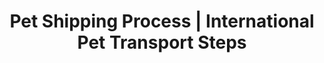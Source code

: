 ---
title: "Pet Shipping Process | International Pet Transport Steps"
layout: "how-it-works"
keywords:
 - Pet Relocation Process
 - Step-by-Step Pet Shipping
 - Moving Pets Internationally
 - Pet Travel Procedures
 - Transporting Pets Worldwide
draft: false

how_it_works_video:
  enable: true
  subtitle: 
  title: "How it works"
  description: "International pet relocation made easy. <br> Here's how:"
  video_url: "https://player.vimeo.com/video/728654434?h=43e7129b79&amp;badge=0&amp;autopause=0&amp;player_id=0&amp;app_id=58479"
  video_thumbnail: "images/video-popup.jpg"


# how_it_works
how_it_works:   
  enable: true
  block:
  - subtitle: "Who are we?"
    title: "Nice to meet you! &#128075;"
    description: "Thanks for considering Pets to Home for your pet's international transportation. As pet owners, we get it - you want the best for your furry friend. That's why we're proud to offer comfy, safe, stress-free transport. We're certified under IATA's Live Animals Regulations and a member of the International Pet and Animal Transportation Association, so you can rest assured your pet is in good hands. We take care of everything, so you can relax and focus on your new adventure!"
    image: "images/meetyou.png"

  - subtitle: "What we do"
    title: "We can lend you a helping paw! &#128062;"
    description: "We got you (and your globetrotter friend) covered. From the comfortable pick-up at your home to the delivery to their new destination, everything will be under our care. Our highly trained and committed team will provide a personalized and high-quality service. Contact us today for a free quote and let us make your pet's relocation a breeze!"
    image: "images/day67-dog.png"

  - subtitle: "What we value" 
    title: "The meaning of &#128150;"
    description: "As fellow pet lovers, we understand how important your furry friend is to you, which is why we offer a reliable, high-quality, and secure service for your pet, no matter where they travel in the world!"
    image: "images/lovehug.webp"

---